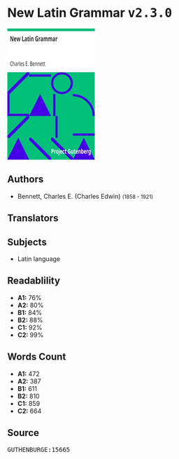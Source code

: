 # New Latin Grammar <kbd>v2.3.0</kbd>

![](./cover.medium.jpg "")

## Authors


 - Bennett, Charles E. (Charles Edwin) <small>(1858 - 1921)</small>

## Translators



## Subjects


 - Latin language

## Readablility


 - **A1:** 76%
 - **A2:** 80%
 - **B1:** 84%
 - **B2:** 88%
 - **C1:** 92%
 - **C2:** 99%

## Words Count


 - **A1:** 472
 - **A2:** 387
 - **B1:** 611
 - **B2:** 810
 - **C1:** 859
 - **C2:** 664

## Source


<kbd>GUTHENBURGE:15665</kbd>
